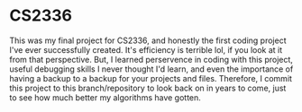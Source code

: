 # CS2336
This was my final project for CS2336, and honestly the first coding project I've ever successfully created. It's efficiency is terrible lol, if you look at it from that perspective. But, I learned perservence in coding with this project, useful debugging skills I never thought I'd learn, and even the importance of having a backup to a backup for your projects and files. Therefore, I commit this project to this branch/repository to look back on in years to come, just to see how much better my algorithms have gotten.

